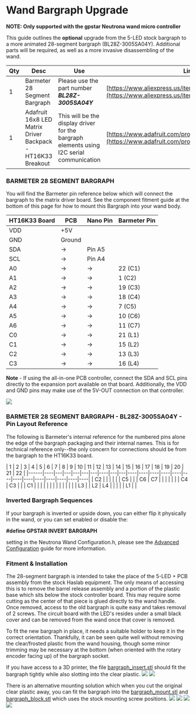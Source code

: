 # Wand Bargraph Upgrade


**NOTE: Only supported with the gpstar Neutrona wand micro controller**

This guide outlines the **optional** upgrade from the 5-LED stock bargraph to a more animated 28-segment bargraph (BL28Z-3005SA04Y). Additional parts will be required, as well as a more invasive disassembling of the wand.

| Qty | Desc | Use | Link |
|-----|------|-----|------|
| 1   | Barmeter 28 Segment Bargraph | Please use the part number ***BL28Z-3005SA04Y*** | [https://www.aliexpress.us/item/3256803648954593.html](https://www.aliexpress.us/item/3256803648954593.html) |
| 1   | Adafruit 16x8 LED Matrix Driver Backpack - HT16K33 Breakout | This will be the display driver for the bargraph elements using I2C serial communication | [https://www.adafruit.com/product/1427](https://www.adafruit.com/product/1427) |

### BARMETER 28 SEGMENT BARGRAPH

You will find the Barmeter pin reference below which will connect the bargraph to the matrix driver board. See the component fitment guide at the bottom of this page for how to mount this Bargraph into your wand body.

| HT16K33 Board | PCB    | Nano Pin | Barmeter Pin |
|---------------|--------|----------|--------------|
| VDD           | +5V    |          |              |
| GND           | Ground |          |              |
| SDA           | →      | Pin A5   |              |
| SCL           | →      | Pin A4   |              |
| A0            | →      | →        | 22 (C1)      |
| A1            | →      | →        |  1 (C2)      |
| A2            | →      | →        | 19 (C3)      |
| A3            | →      | →        | 18 (C4)      |
| A4            | →      | →        |  7 (C5)      |
| A5            | →      | →        | 10 (C6)      |
| A6            | →      | →        | 11 (C7)      |
| C0            | →      | →        | 21 (L1)      |
| C1            | →      | →        | 15 (L2)      |
| C2            | →      | →        | 13 (L3)      |
| C3            | →      | →        | 16 (L4)      |

**Note** - If using the all-in-one PCB controller, connect the SDA and SCL pins directly to the expansion port available on that board. Additionally, the VDD and GND pins may make use of the 5V-OUT connection on that controller.

![](images/barmeter.jpg)

### BARMETER 28 SEGMENT BARGRAPH - BL28Z-3005SA04Y - Pin Layout Reference

The following is Barmeter's internal reference for the numbered pins alone the edge of the bargraph packaging and their internal names. This is for technical reference only--the only concern for connections should be from the bargraph to the HT16K33 board.

| 1  | 2 | 3 | 4 | 5 | 6 | 7  | 8 | 9 | 10 | 11 | 12 | 13 | 14 | 15 | 16 | 17 | 18 | 19 | 20 | 21 | 22 |
|------|----|---|---|---|---|---|----|---|---|----|----|----|----|----|----|----|----|----|----|----|----|----|
| C2 |  |  |  |  |  | C5 |  |  | C6 | C7 |  |  |  |  |  |  | C4 | C3 |  |  | C1 |
|  |  |  |  |  |  |  |  |  |  |  |  | L3 |  | L2 | L4 |  |  |  |  | L1 |  |

### Inverted Bargraph Sequences

If your bargraph is inverted or upside down, you can either flip it physically in the wand, or you can set enabled or disable the:

**#define GPSTAR&nbsp;INVERT&nbsp;BARGRAPH** 

setting in the Neutrona Wand Configuration.h, please see the [Advanced Configuration](ADVCONFIG.md) guide for more information.

### Fitment & Installation

The 28-segment bargraph is intended to take the place of the 5-LED + PCB assembly from the stock Haslab equipment. The only means of accessing this is to remove the barrel release assembly and a portion of the plastic base which sits below the stock controller board. This may require some cutting as the center of that piece is glued directly to the wand handle. Once removed, access to the old bargraph is quite easy and takes removal of 2 screws. The circuit board with the LED's resides under a small black cover and can be removed from the wand once that cover is removed.

To fit the new bargraph in place, it needs a suitable holder to keep it in the correct orientation. Thankfully, it can be seen quite well without removing the clear/frosted plastic from the wand housing, though some minor trimming may be necessary at the bottom (when oriented with the rotary encoder facing up) of the bargraph socket. 

If you have access to a 3D printer, the file [bargraph_insert.stl](stl/wand/bargraph_insert.stl) should fit the bargraph tightly while also slotting into the clear plastic. 
![](images/bargraph_mount_1.jpg)
![](images/bargraph_mount_2.jpg)

There is an alternative mounting solution which when you cut the original clear plastic away, you can fit the bargraph into the [bargraph_mount.stl](stl/wand/bargraph_mount.stl) and [bargraph_block.stl](stl/wand/bargraph_block.stl) which uses the stock mounting screw positions.
![](images/bargraph_mount_3.jpg)
![](images/bargraph_mount_4.jpg)
![](images/bargraph_mount_5.jpg)
![](images/bargraph_mount_6.jpg)
